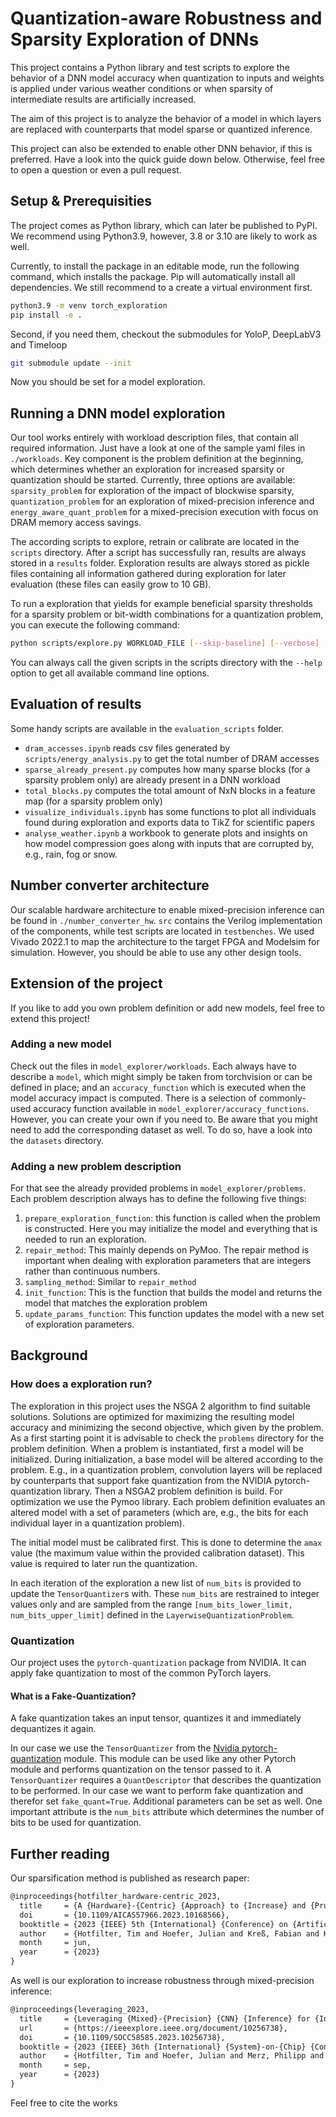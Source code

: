 # Quantization-aware Robustness and Sparsity Exploration of DNNs

This project contains a Python library and test scripts to explore the behavior of a DNN model accuracy when quantization to inputs and weights is applied under various weather conditions or when sparsity of intermediate results are artificially increased.

The aim of this project is to analyze the behavior of a model in which layers are replaced with counterparts that model sparse or quantized inference.

This project can also be extended to enable other DNN behavior, if this is preferred. Have a look into the quick guide down below. Otherwise, feel free to open a question or even a pull request.


## Setup & Prerequisities
The project comes as Python library, which can later be published to PyPI. We recommend using Python3.9, however, 3.8 or 3.10 are likely to work as well.

Currently, to install the package in an editable mode, run the following command, which installs the package. Pip will automatically install all dependencies. We still recommend to a create a virtual environment first.

```sh
python3.9 -m venv torch_exploration
pip install -e .
```

Second, if you need them, checkout the submodules for YoloP, DeepLabV3 and Timeloop
```sh
git submodule update --init
```

Now you should be set for a model exploration.


## Running a DNN model exploration
Our tool works entirely with workload description files, that contain all required information. Just have a look at one of the sample yaml files in `./workloads`.
Key component is the problem definition at the beginning, which determines whether an exploration for increased sparsity or quantization should be started. 
Currently, three options are available: `sparsity_problem` for exploration of the impact of blockwise sparsity, `quantization_problem` for an exploration of mixed-precision inference and `energy_aware_quant_problem` for a mixed-precision execution with focus on DRAM memory access savings.

The according scripts to explore, retrain or calibrate are located in the `scripts` directory. After a script has successfully ran, results are always stored in a `results` folder. Exploration results are always stored as pickle files containing all information gathered during exploration for later evaluation (these files can easily grow to 10 GB). 

To run a exploration that yields for example beneficial sparsity thresholds for a sparsity problem or bit-width combinations for a quantization problem, you can execute the following command:

```sh
python scripts/explore.py WORKLOAD_FILE [--skip-baseline] [--verbose] [--progress]
```

You can always call the given scripts in the scripts directory with the `--help` option to get all available command line options.


## Evaluation of results
Some handy scripts are available in the `evaluation_scripts` folder.

- `dram_accesses.ipynb` reads csv files generated by `scripts/energy_analysis.py` to get the total number of DRAM accesses
- `sparse_already_present.py` computes how many sparse blocks (for a sparsity problem only) are already present in a DNN workload
- `total_blocks.py` computes the total amount of NxN blocks in a feature map (for a sparsity problem only) 
- `visualize_individuals.ipynb` has some functions to plot all individuals found during exploration and exports data to TikZ for scientific papers
- `analyse_weather.ipynb` a workbook to generate plots and insights on how model compression goes along with inputs that are corrupted by, e.g., rain, fog or snow.


## Number converter architecture
Our scalable hardware architecture to enable mixed-precision inference can be found in `./number_converter_hw`.
`src` contains the Verilog implementation of the components, while test scripts are located in `testbenches`.
We used Vivado 2022.1 to map the architecture to the target FPGA and Modelsim for simulation. 
However, you should be able to use any other design tools.


## Extension of the project
If you like to add you own problem definition or add new models, feel free to extend this project!

### Adding a new model
Check out the files in `model_explorer/workloads`.
Each always have to describe a `model`, which might simply be taken from torchvision or can be defined in place; and an `accuracy_function` which is executed when the model accuracy impact is computed.
There is a selection of commonly-used accuracy function available in `model_explorer/accuracy_functions`.
However, you can create your own if you need to.
Be aware that you might need to add the corresponding dataset as well.
To do so, have a look into the `datasets` directory.

### Adding a new problem description
For that see the already provided problems in `model_explorer/problems`.
Each problem description always has to define the following five things:
1. `prepare_exploration_function`: this function is called when the problem is constructed. Here you may initialize the model and everything that is needed to run an exploration.
2. `repair_method`: This mainly depends on PyMoo. The repair method is important when dealing with exploration parameters that are integers rather than continuous numbers.
3. `sampling_method`: Similar to `repair_method`
4. `init_function`: This is the function that builds the model and returns the model that matches the exploration problem
5. `update_params_function`: This function updates the model with a new set of exploration parameters.


## Background

### How does a exploration run?

The exploration in this project uses the NSGA 2 algorithm to find suitable solutions.
Solutions are optimized for maximizing the resulting model accuracy and minimizing the second objective, which given by the problem.
As a first starting point it is advisable to check the `problems` directory for the problem definition.
When a problem is instantiated, first a model will be initialized. 
During initialization, a base model will be altered according to the problem. E.g., in a quantization problem, convolution layers will be replaced by counterparts that support fake quantization from the NVIDIA pytorch-quantization library.
Then a NSGA2 problem definition is build.
For optimization we use the Pymoo library. 
Each problem definition evaluates an altered model with a set of parameters (which are, e.g., the bits for each individual layer in a quantization problem).


The initial model must be calibrated first. This is done to determine the `amax` value (the maximum value within the provided calibration dataset). This value is required to later run the quantization.

In each iteration of the exploration a new list of `num_bits` is provided to update the `TensorQuantizer`s with. These `num_bits` are restrained to integer values only and are sampled from the range `[num_bits_lower_limit, num_bits_upper_limit]` defined in the `LayerwiseQuantizationProblem`.


### Quantization
Our project uses the `pytorch-quantization` package from NVIDIA. It can apply fake quantization to most of the common PyTorch layers. 

#### What is a Fake-Quantization?
A fake quantization takes an input tensor, quantizes it and immediately dequantizes it again.

In our case we use the `TensorQuantizer` from the [Nvidia pytorch-quantization](https://docs.nvidia.com/deeplearning/tensorrt/pytorch-quantization-toolkit/docs/userguide.html) module.
This module can be used like any other Pytorch module and performs quantization on the tensor passed to it.
A `TensorQuantizer` requires a `QuantDescriptor` that describes the quantization to be performed.
In our case we want to perform fake quantization and therefor set `fake_quant=True`. Additional parameters can be set as well.
One important attribute is the `num_bits` attribute which determines the number of bits to be used for quantization.


## Further reading

Our sparsification method is published as research paper:
```latex
@inproceedings{hotfilter_hardware-centric_2023,
  title     = {A {Hardware}-{Centric} {Approach} to {Increase} and {Prune} {Regular} {Activation} {Sparsity} in {CNNs}},
  doi       = {10.1109/AICAS57966.2023.10168566},
  booktitle = {2023 {IEEE} 5th {International} {Conference} on {Artificial} {Intelligence} {Circuits} and {Systems} ({AICAS})},
  author    = {Hotfilter, Tim and Hoefer, Julian and Kreß, Fabian and Kempf, Fabian and Kraft, Leonhard and Harbaum, Tanja and Becker, Jürgen},
  month     = jun,
  year      = {2023}
}
```

As well is our exploration to increase robustness through mixed-precision inference:
```latex
@inproceedings{leveraging_2023,
  title     = {Leveraging {Mixed}-{Precision} {CNN} {Inference} for {Increased} {Robustness} and {Energy} {Efficiency}},
  url       = {https://ieeexplore.ieee.org/document/10256738},
  doi       = {10.1109/SOCC58585.2023.10256738},
  booktitle = {2023 {IEEE} 36th {International} {System}-on-{Chip} {Conference} ({SOCC})},
  author    = {Hotfilter, Tim and Hoefer, Julian and Merz, Philipp and Kreß, Fabian and Kempf, Fabian and Harbaum, Tanja and Becker, Jürgen},
  month     = sep,
  year      = {2023}
}
```

Feel free to cite the works

